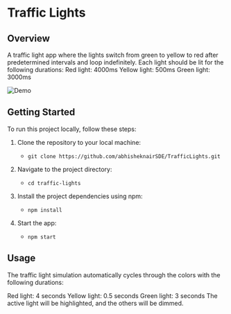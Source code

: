 # Traffic Lights

## Overview 
A traffic light app where the lights switch from green to yellow to red after predetermined intervals
and loop indefinitely. Each light should be lit for the following durations:
Red light: 4000ms
Yellow light: 500ms
Green light: 3000ms

![Demo](./Screenshots/1.png)

## Getting Started

To run this project locally, follow these steps:

1. Clone the repository to your local machine:
   - `git clone https://github.com/abhisheknairSDE/TrafficLights.git`

2. Navigate to the project directory:
   - `cd traffic-lights`

3. Install the project dependencies using npm:
   - `npm install`

4. Start the app:
   - `npm start`

## Usage
The traffic light simulation automatically cycles through the colors with the following durations:

Red light: 4 seconds
Yellow light: 0.5 seconds
Green light: 3 seconds
The active light will be highlighted, and the others will be dimmed.
